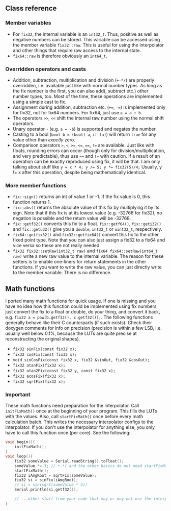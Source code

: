 ## Class reference

### Member variables

-   For `fix32`, the internal variable is an `int32_t`. Thus, positive as well as negative numbers can be stored. This variable can be accessed using the member variable `fix32::raw`. This is useful for using the interpolator and other things that require raw access to the internal state.
-   `fix64::raw` is therefore obviously an `int64_t`.

### Overridden operators and casts

-   Addition, subtraction, multiplication and division (`+-*/`) are properly overridden, i.e. available just like with normal number types. As long as the fix number is the first, you can also add(, subtract etc.) other number types, too. Most of the time, these operations are implemented using a simple cast to fix.
-   Assignment during addition, subtraction etc. (`+=`, `-=`) is implemented only for fix32, not for fix64 numbers. For fix64, just use `a = a + b`.
-   The operators `>>`, `<<` shift the internal raw number using the normal shift operators.
-   Unary operator `-` (e.g. `a = -b`) is supported and negates the number.
-   Casting to a bool (`bool b = (bool) a`, `if (a)`) will return `true` for any value other than _exactly_ zero.
-   Comparison operators `>`, `<`, `>=`, `<=`, `==`, `!=` are available. Just like with floats, rounding errors can occor (though only for division/multiplication, and very predictable), thus use `==` and `!=` with caution. If a result of an operation can be exactly reproduced using fix, it will be that. I am only talking about stuff like `y = x * 4; y /= 5; y *= fix32(5)/4;` Usually, y != x after this operation, despite being mathematically identical.

### More member functions

-   `fix::sign()` returns an int of value 1 or -1. If the fix value is 0, this function returns 1.
-   `fix::abs()` returns the absolute value of this fix by multiplying it by its sign. Note that if this fix is at its lowest value (e.g. -32768 for fix32), no negation is possible and the return value will be -32768.
-   `fix::getf32()` converts this fix to a float. `fix::getf64()`, `fix::geti32()` and `fix::getu32()` give you a `double`, `int32_t` or `uint32_t`, respectively.
-   `fix64::getfix32()` and `fix32::getfix64()` convert this fix to the other fixed point type. Note that you can also just assign a fix32 to a fix64 and vice versa so these are not really needed.
-   `fix32 fix32::setRaw(int32_t raw)` and `fix64 fix64::setRaw(int64_t raw)` write a new raw value to the internal variable. The reason for these setters is to enable one-liners for return statements in the other functions. If you want to write the raw value, you can just directly write to the member variable. There is no difference.

## Math functions

I ported many math functions for quick usage. If one is missing and you have no idea how this function could be implemented using fix numbers, just convert the fix to a float or double, do your thing, and convert it back, e.g. `fix32 a = pow(b.getf32(), c.getf32());`. The following functions generally behave like their C counterparts (if such exists). Check their doxygen comments for info on precision (precision is within a few LSB, i.e. usually well below 0.1%, because the LUTs are quite precise at reconstructing the original shapes).

-   `fix32 sinFix(const fix32 x);`
-   `fix32 cosFix(const fix32 x);`
-   `void sinCosFix(const fix32 x, fix32 &sinOut, fix32 &cosOut);`
-   `fix32 atanFix(fix32 x);`
-   `fix32 atan2Fix(const fix32 y, const fix32 x);`
-   `fix32 acosFix(fix32 x);`
-   `fix32 sqrtFix(fix32 x);`

### Important

These math functions need preparation for the interpolator. Call `initFixMath()` once at the beginning of your program. This fills the LUTs with the values. Also, call `startFixMath()` once before every math calculation batch. This writes the necessary interpolator configs to the interpolator. If you don't use the interpolator for anything else, you only have to call this function once (per core). See the following:

```c++
void begin(){
	initFixMath();
}
void loop(){
	fix32 someValue = Serial.readString().toFloat();
	someValue *= 3; // +-*/ and the other basics do not need startFixMath()
	startFixMath();
	fix32 iAmgRoot = sqrtFix(someValue);
	fix32 si = sinFix(iAmgRoot);
	// si = sin(sqrt(someValue * 3))
	Serial.println(si.getf32());

	// ...other stuff from your code that may or may not use the interpolator
}
```

